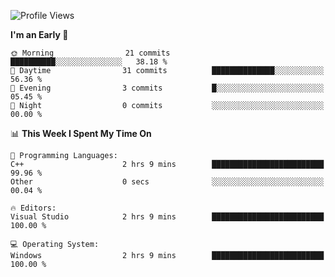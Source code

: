<!--START_SECTION:waka-->
![Profile Views](http://img.shields.io/badge/Profile%20Views-6-blue)

**I'm an Early 🐤** 

```text
🌞 Morning                21 commits          ██████████░░░░░░░░░░░░░░░   38.18 % 
🌆 Daytime                31 commits          ██████████████░░░░░░░░░░░   56.36 % 
🌃 Evening                3 commits           █░░░░░░░░░░░░░░░░░░░░░░░░   05.45 % 
🌙 Night                  0 commits           ░░░░░░░░░░░░░░░░░░░░░░░░░   00.00 % 
```


📊 **This Week I Spent My Time On** 

```text
💬 Programming Languages: 
C++                      2 hrs 9 mins        █████████████████████████   99.96 % 
Other                    0 secs              ░░░░░░░░░░░░░░░░░░░░░░░░░   00.04 % 

🔥 Editors: 
Visual Studio            2 hrs 9 mins        █████████████████████████   100.00 % 

💻 Operating System: 
Windows                  2 hrs 9 mins        █████████████████████████   100.00 % 
```


<!--END_SECTION:waka-->
